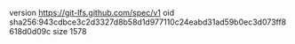 version https://git-lfs.github.com/spec/v1
oid sha256:943cdbce3c2d3327d8b58d1d977110c24eabd31ad59b0ec3d073ff8618d0d09c
size 1578
